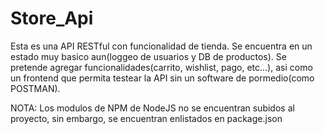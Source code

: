 # Store_Api
Esta es una API RESTful con funcionalidad de tienda. Se encuentra en un estado muy basico aun(loggeo de usuarios y DB de productos). Se pretende agregar funcionalidades(carrito, wishlist, pago, etc...), asi como un frontend que permita testear la API sin un software de pormedio(como POSTMAN).


NOTA: Los modulos de NPM de NodeJS no se encuentran subidos al proyecto, sin embargo, se encuentran enlistados en package.json
